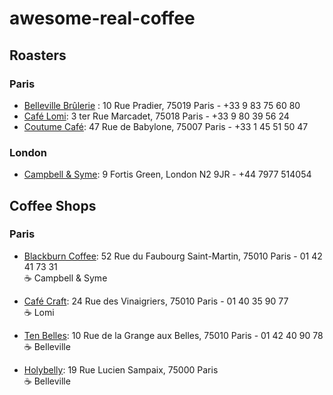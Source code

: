 # awesome-real-coffee

## Roasters

### Paris

- [Belleville Brûlerie](http://cafesbelleville.com) : 10 Rue Pradier, 75019 Paris - +33 9 83 75 60 80
- [Café Lomi](http://cafelomi.com): 3 ter Rue Marcadet, 75018 Paris - +33 9 80 39 56 24
- [Coutume Café](http://www.coutumecafe.com/): 47 Rue de Babylone, 75007 Paris - +33 1 45 51 50 47

### London
- [Campbell & Syme](http://campbellandsyme.co.uk): 9 Fortis Green, London N2 9JR - +44 7977 514054

## Coffee Shops

### Paris

- [Blackburn Coffee](https://fr-fr.facebook.com/blackburnparis/): 52 Rue du Faubourg Saint-Martin, 75010 Paris - 01 42 41 73 31
<br/>:coffee: Campbell & Syme

- [Café Craft](http://www.cafe-craft.com): 24 Rue des Vinaigriers, 75010 Paris - 01 40 35 90 77
<br/>:coffee: Lomi

- [Ten Belles](https://fr-fr.facebook.com/TenBelles): 10 Rue de la Grange aux Belles, 75010 Paris - 01 42 40 90 78
<br/>:coffee: Belleville

- [Holybelly](http://holybel.ly): 19 Rue Lucien Sampaix, 75000 Paris
<br/>:coffee: Belleville
